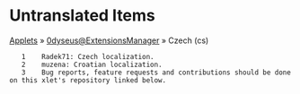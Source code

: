 # Untranslated Items
[Applets](../../../README.md) &#187; [0dyseus@ExtensionsManager](../README.md) &#187; Czech (cs)

       1	Radek71: Czech localization.
       2	muzena: Croatian localization.
       3	Bug reports, feature requests and contributions should be done on this xlet's repository linked below.
